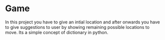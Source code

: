 # Game
In this project you have to give an intial location and after onwards you have to give suggestions to user by showing remaining possible locations to move. Its a simple concept of dictionary in python.
